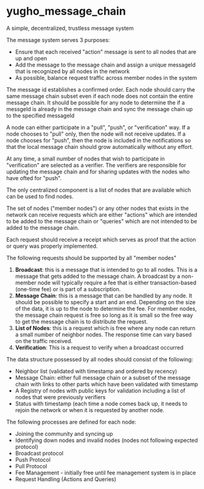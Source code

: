 # yugho_message_chain
A simple, decentralized, trustless message system

The message system serves 3 purposes:
- Ensure that each received "action" message is sent to all nodes that are up and open
- Add the message to the message chain and assign a unique messageId that is recognized by all nodes in the network
- As possible, balance request traffic across member nodes in the system

The message id establishes a confirmed order.  Each node should carry the same message chain subset even if each node does not contain the entire message chain.  It should be possible for any node to determine the if a messgeId is already in the message chain and sync the message chain up to the specified messageId

A node can either participate in a "pull", "push", or "verification" way. If a node chooses to "pull" only, then the node will not receive updates.  If a node chooses for "push", then the node is included in the notifications so that the local message chain should grow automatically without any effort.

At any time, a small number of nodes that wish to participate in "verification" are selected as a verifier.  The verifiers are responsible for updating the message chain and for sharing updates with the nodes who have ofted for "push".

The only centralized component is a list of nodes that are available which can be used to find nodes.  

The set of nodes ("member nodes") or any other nodes that exists in the network can receive requests which are either "actions" which are intended to be added to the message chain or "queries" which are not intended to be added to the message chain.

Each request should receive a receipt which serves as proof that the action or query was properly implemented.

The following requests should be supported by all "member nodes"
1. **Broadcast**: this is a message that is intended to go to all nodes.  This is a message that gets added to the message chain.  A broadcast by a non-member node will typically require a fee that is either transaction-based (one-time fee) or is part of a subscription.
2. **Message Chain**: this is a message that can be handled by any node.  It should be possible to specify a start and an end.  Depending on the size of the data, it is up to the node to determine the fee.  For member nodes, the message chain request is free so long as it is small so the free way to get the message chain is to distribute the request.  
3. **List of Nodes**: this is a request which is free where any node can return a small number of neighbor nodes.  The response time can vary based on the traffic received.  
4. **Verification**: This is a request to verify when a broadcast occurred

The data structure possessed by all nodes should consist of the following:
- Neighbor list (validated with timestamp and ordered by recency)
- Message Chain: either full message chain or a subset of the message chain with links to other parts which have been validated with timestamp
- A Registry of nodes with public keys for validation including a list of nodes that were previously verifiers
- Status with timestamp (each time a node comes back up, it needs to rejoin the network or when it is requested by another node.

The following processes are defined for each node:
- Joining the community and syncing up
- Identifying down nodes and invalid nodes (nodes not following expected protocol)
- Broadcast protocol
- Push Protocol
- Pull Protocol
- Fee Management -  initially free until fee management system is in place
- Request Handling (Actions and Queries)

